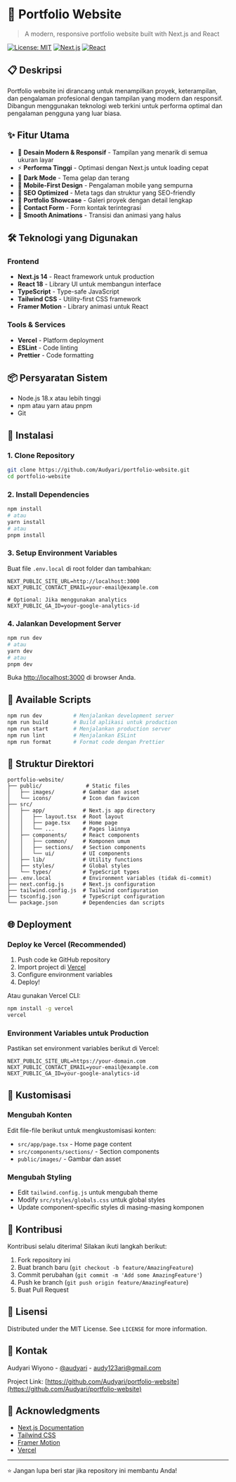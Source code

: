 # 🚀 Portfolio Website

> A modern, responsive portfolio website built with Next.js and React

[![License: MIT](https://img.shields.io/badge/License-MIT-yellow.svg)](https://opensource.org/licenses/MIT)
[![Next.js](https://img.shields.io/badge/Next.js-14.0-black)](https://nextjs.org/)
[![React](https://img.shields.io/badge/React-18.0-blue)](https://reactjs.org/)

## 📋 Deskripsi

Portfolio website ini dirancang untuk menampilkan proyek, keterampilan, dan pengalaman profesional dengan tampilan yang modern dan responsif. Dibangun menggunakan teknologi web terkini untuk performa optimal dan pengalaman pengguna yang luar biasa.

## ✨ Fitur Utama

- 🎨 **Desain Modern & Responsif** - Tampilan yang menarik di semua ukuran layar
- ⚡ **Performa Tinggi** - Optimasi dengan Next.js untuk loading cepat
- 🌙 **Dark Mode** - Tema gelap dan terang
- 📱 **Mobile-First Design** - Pengalaman mobile yang sempurna
- 🎯 **SEO Optimized** - Meta tags dan struktur yang SEO-friendly
- 💼 **Portfolio Showcase** - Galeri proyek dengan detail lengkap
- 📧 **Contact Form** - Form kontak terintegrasi
- 🔄 **Smooth Animations** - Transisi dan animasi yang halus

## 🛠️ Teknologi yang Digunakan

### Frontend
- **Next.js 14** - React framework untuk production
- **React 18** - Library UI untuk membangun interface
- **TypeScript** - Type-safe JavaScript
- **Tailwind CSS** - Utility-first CSS framework
- **Framer Motion** - Library animasi untuk React

### Tools & Services
- **Vercel** - Platform deployment
- **ESLint** - Code linting
- **Prettier** - Code formatting

## 📦 Persyaratan Sistem

- Node.js 18.x atau lebih tinggi
- npm atau yarn atau pnpm
- Git

## 🚀 Instalasi

### 1. Clone Repository

```bash
git clone https://github.com/Audyari/portfolio-website.git
cd portfolio-website
```

### 2. Install Dependencies

```bash
npm install
# atau
yarn install
# atau
pnpm install
```

### 3. Setup Environment Variables

Buat file `.env.local` di root folder dan tambahkan:

```env
NEXT_PUBLIC_SITE_URL=http://localhost:3000
NEXT_PUBLIC_CONTACT_EMAIL=your-email@example.com

# Optional: Jika menggunakan analytics
NEXT_PUBLIC_GA_ID=your-google-analytics-id
```

### 4. Jalankan Development Server

```bash
npm run dev
# atau
yarn dev
# atau
pnpm dev
```

Buka [http://localhost:3000](http://localhost:3000) di browser Anda.

## 📜 Available Scripts

```bash
npm run dev          # Menjalankan development server
npm run build        # Build aplikasi untuk production
npm run start        # Menjalankan production server
npm run lint         # Menjalankan ESLint
npm run format       # Format code dengan Prettier
```

## 📁 Struktur Direktori

```
portfolio-website/
├── public/              # Static files
│   ├── images/         # Gambar dan asset
│   └── icons/          # Icon dan favicon
├── src/
│   ├── app/            # Next.js app directory
│   │   ├── layout.tsx  # Root layout
│   │   ├── page.tsx    # Home page
│   │   └── ...         # Pages lainnya
│   ├── components/     # React components
│   │   ├── common/     # Komponen umum
│   │   ├── sections/   # Section components
│   │   └── ui/         # UI components
│   ├── lib/            # Utility functions
│   ├── styles/         # Global styles
│   └── types/          # TypeScript types
├── .env.local          # Environment variables (tidak di-commit)
├── next.config.js      # Next.js configuration
├── tailwind.config.js  # Tailwind configuration
├── tsconfig.json       # TypeScript configuration
└── package.json        # Dependencies dan scripts
```

## 🌐 Deployment

### Deploy ke Vercel (Recommended)

1. Push code ke GitHub repository
2. Import project di [Vercel](https://vercel.com)
3. Configure environment variables
4. Deploy!

Atau gunakan Vercel CLI:

```bash
npm install -g vercel
vercel
```

### Environment Variables untuk Production

Pastikan set environment variables berikut di Vercel:

```
NEXT_PUBLIC_SITE_URL=https://your-domain.com
NEXT_PUBLIC_CONTACT_EMAIL=your-email@example.com
NEXT_PUBLIC_GA_ID=your-google-analytics-id
```

## 🎨 Kustomisasi

### Mengubah Konten

Edit file-file berikut untuk mengkustomisasi konten:

- `src/app/page.tsx` - Home page content
- `src/components/sections/` - Section components
- `public/images/` - Gambar dan asset

### Mengubah Styling

- Edit `tailwind.config.js` untuk mengubah theme
- Modify `src/styles/globals.css` untuk global styles
- Update component-specific styles di masing-masing komponen

## 🤝 Kontribusi

Kontribusi selalu diterima! Silakan ikuti langkah berikut:

1. Fork repository ini
2. Buat branch baru (`git checkout -b feature/AmazingFeature`)
3. Commit perubahan (`git commit -m 'Add some AmazingFeature'`)
4. Push ke branch (`git push origin feature/AmazingFeature`)
5. Buat Pull Request

## 📝 Lisensi

Distributed under the MIT License. See `LICENSE` for more information.

## 👤 Kontak

Audyari Wiyono - [@audyari](https://facebook.com/audyari) - audy123ari@gmail.com

Project Link: [https://github.com/Audyari/portfolio-website](https://github.com/Audyari/portfolio-website)

## 🙏 Acknowledgments

- [Next.js Documentation](https://nextjs.org/docs)
- [Tailwind CSS](https://tailwindcss.com)
- [Framer Motion](https://www.framer.com/motion)
- [Vercel](https://vercel.com)

---

⭐ Jangan lupa beri star jika repository ini membantu Anda!
